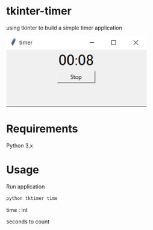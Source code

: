 # tkinter-timer
 using tkinter to build a simple timer application

![demo](demo.png)

# Requirements
Python 3.x

# Usage

Run application 
```bash
python tktimer time 
```
time : int
    
seconds to count

